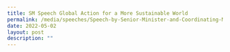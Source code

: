 ```yaml
---
title: SM Speech Global Action for a More Sustainable World
permalink: /media/speeches/Speech-by-Senior-Minister-and-Coordinating-Minister
date: 2022-05-02
layout: post
description: ""
---
```

